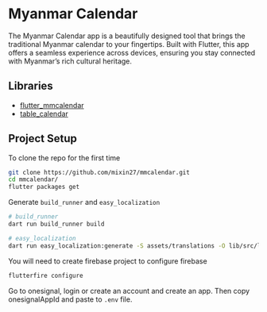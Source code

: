 # Myanmar Calendar

The Myanmar Calendar app is a beautifully designed tool that brings the traditional Myanmar calendar to your fingertips. Built with Flutter, this app offers a seamless experience across devices, ensuring you stay connected with Myanmar’s rich cultural heritage.

## Libraries

- [flutter_mmcalendar](https://pub.dev/packages/flutter_mmcalendar)
- [table_calendar](https://pub.dev/packages/table_calendar)

## Project Setup

To clone the repo for the first time

```bash
git clone https://github.com/mixin27/mmcalendar.git
cd mmcalendar/
flutter packages get
```

Generate `build_runner` and `easy_localization`

```bash
# build_runner
dart run build_runner build

# easy_localization
dart run easy_localization:generate -S assets/translations -O lib/src/l10n -o locale_keys.g.dart -f keys
```

You will need to create firebase project to configure firebase

```bash
flutterfire configure
```

Go to onesignal, login or create an account and create an app. Then copy onesignalAppId and paste to `.env` file.
